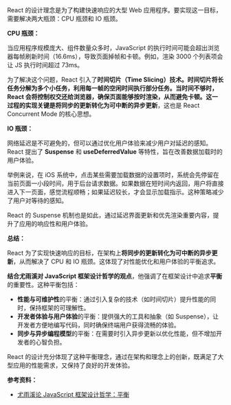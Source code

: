 React 的设计理念是为了构建快速响应的大型 Web 应用程序。要实现这一目标，需要解决两大瓶颈：CPU 瓶颈和 IO 瓶颈。

**CPU 瓶颈：**

当应用程序规模庞大、组件数量众多时，JavaScript 的执行时间可能会超出浏览器每帧刷新时间（16.6ms），导致页面掉帧和卡顿。例如，渲染 3000 个列表项会让 JS 执行时间超过 73ms。

为了解决这个问题，React 引入了**时间切片（Time Slicing）**技术。时间切片将长任务分解为多个小任务，利用每一帧的空闲时间执行部分任务。当时间不够时，React 会将控制权交还给浏览器，确保页面能够按时渲染，从而避免卡顿。这一过程的实现关键是**将同步的更新转化为可中断的异步更新**，这也是 React Concurrent Mode 的核心思想。

**IO 瓶颈：**

网络延迟是不可避免的，但可以通过优化用户体验来减少用户对延迟的感知。React 提出了 **Suspense** 和 **useDeferredValue** 等特性，旨在改善数据加载时的用户体验。

举例来说，在 iOS 系统中，点击某些需要加载数据的设置项时，系统会先停留在当前页面一小段时间，用于后台请求数据。如果数据在短时间内返回，用户将直接进入下一页面，感觉流程顺畅；如果延迟较长，才会显示加载指示。这种策略减少了用户对等待的感知。

React 的 Suspense 机制也是如此，通过延迟界面更新和优先渲染重要内容，提升了应用的响应性和用户体验。

**总结：**

React 为了实现快速响应的目标，在架构上**将同步的更新转化为可中断的异步更新**，从而解决了 CPU 和 IO 瓶颈。这体现了对性能优化和用户体验的平衡追求。

**结合尤雨溪对 JavaScript 框架设计哲学的观点**，他强调了在框架设计中追求**平衡**的重要性。这种平衡包括：

- **性能与可维护性**的平衡：通过引入复杂的技术（如时间切片）提升性能的同时，保持框架的可理解性。
- **开发者体验与用户体验**的平衡：提供强大的工具和抽象（如 Suspense），让开发者方便地编写代码，同时确保终端用户获得流畅的体验。
- **同步与异步编程模型**的平衡：在需要时引入异步更新以优化性能，但不增加开发者的心智负担。

React 的设计充分体现了这种平衡理念，通过在架构和理念上的创新，既满足了大型应用的性能需求，又保持了良好的开发体验。

**参考资料：**

- [尤雨溪论 JavaScript 框架设计哲学：平衡](https://zhuanlan.zhihu.com/p/24389464)
